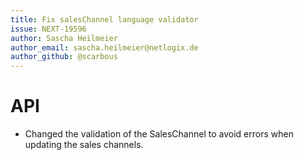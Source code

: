 ```yaml
---
title: Fix salesChannel language validator
issue: NEXT-19596
author: Sascha Heilmeier
author_email: sascha.heilmeier@netlogix.de
author_github: @scarbous
---
```

# API
* Changed the validation of the SalesChannel to avoid errors when updating the sales channels.
